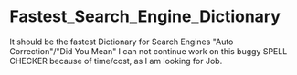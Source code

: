 # Fastest_Search_Engine_Dictionary
It should be the fastest Dictionary for Search Engines "Auto Correction"/"Did You Mean"
I can not continue work on this buggy SPELL CHECKER because of time/cost, as I am looking for Job.
